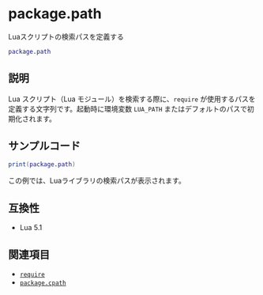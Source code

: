 # package.path

Luaスクリプトの検索パスを定義する

```lua
package.path
```

## 説明

Lua スクリプト（Lua モジュール）を検索する際に、`require` が使用するパスを定義する文字列です。起動時に環境変数 `LUA_PATH` またはデフォルトのパスで初期化されます。

## サンプルコード

```lua
print(package.path)
```

この例では、Luaライブラリの検索パスが表示されます。

## 互換性

- Lua 5.1

## 関連項目

- [`require`](require.md)
- [`package.cpath`](cpath.md)